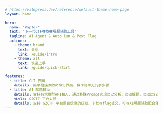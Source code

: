 ```yaml
---
# https://vitepress.dev/reference/default-theme-home-page
layout: home

hero:
  name: "Raptor"
  text: "下一代CTF夺旗赛解题辅助工具"
  tagline: AI Agent & Auto Run & Post Flag
  actions:
    - theme: brand
      text: 介绍
      link: /guide/intro
    - theme: alt
      text: 快速上手
      link: /guide/quick-start

features:
  - title: CLI 界面
    details: 简单易操作的命令行界面，操作简单无冗杂步骤
  - title: AI 解题辅助
    details: 支持各大模型API接入，通过特殊Prompt实现自动分析、自动解题、自动运行脚本，获取题目Flag
  - title: GZCTF 平台支持
    details: 支持 GZCTF 平台题目信息的获取、下载与flag提交，可与AI解题辅助配合使用
---
```


